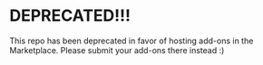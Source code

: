 # DEPRECATED!!!
This repo has been deprecated in favor of hosting add-ons in the Marketplace. Please submit your add-ons there instead :)
